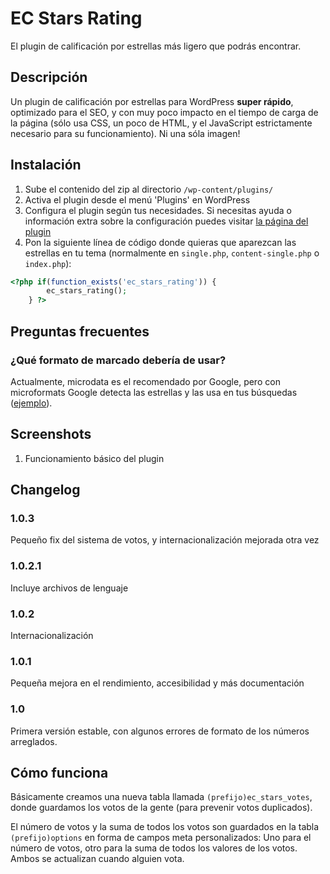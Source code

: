 # EC Stars Rating #

El plugin de calificación por estrellas más ligero que podrás encontrar.

## Descripción ##

Un plugin de calificación por estrellas para WordPress **super rápido**, optimizado para el SEO, y con muy poco impacto en el tiempo de carga de la página (sólo usa CSS, un poco de HTML, y el JavaScript estrictamente necesario para su funcionamiento). Ni una sóla imagen!

## Instalación ##

1. Sube el contenido del zip al directorio `/wp-content/plugins/`
2. Activa el plugin desde el menú 'Plugins' en WordPress
3. Configura el plugin según tus necesidades. Si necesitas ayuda o información extra sobre la configuración puedes visitar [la página del plugin](http://emiliocobos.net/ec-stars-rating-wordpress-plugin/)
4. Pon la siguiente línea de código donde quieras que aparezcan las estrellas en tu tema (normalmente en `single.php`, `content-single.php` o `index.php`):

```php
<?php if(function_exists('ec_stars_rating')) {
		ec_stars_rating();
	} ?>
```

## Preguntas frecuentes ##

### ¿Qué formato de marcado debería de usar? ###

Actualmente, microdata es el recomendado por Google, pero con microformats Google detecta las estrellas y las usa en tus búsquedas ([ejemplo](https://www.google.com/search?q=site:emiliocobos.net+ec+stars+rating)).

## Screenshots ##

1. Funcionamiento básico del plugin

## Changelog ##

### 1.0.3  ###
Pequeño fix del sistema de votos, y internacionalización mejorada otra vez

### 1.0.2.1 ###
Incluye archivos de lenguaje

### 1.0.2 ###
Internacionalización

### 1.0.1 ###
Pequeña mejora en el rendimiento, accesibilidad y más documentación

### 1.0 ###
Primera versión estable, con algunos errores de formato de los números arreglados.

## Cómo funciona ##

Básicamente creamos una nueva tabla llamada `(prefijo)ec_stars_votes`, donde guardamos los votos de la gente (para prevenir votos duplicados).

El número de votos y la suma de todos los votos son guardados en la tabla `(prefijo)options` en forma de campos meta personalizados: Uno para el número de votos, otro para la suma de todos los valores de los votos. Ambos se actualizan cuando alguien vota.